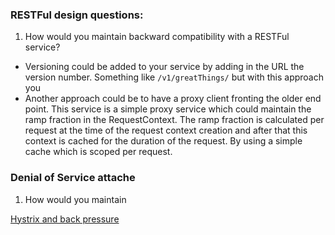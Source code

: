 ### RESTFul design questions:

1. How would you maintain backward compatibility with a RESTFul service?
  * Versioning could be added to your service by adding in the URL the version number. Something like `/v1/greatThings/` but with this approach you 
  * Another approach could be to have a proxy client fronting the older end point. This service is a simple proxy service which could maintain the ramp fraction in the RequestContext. The ramp fraction is calculated per request at the time of the request context creation and after that this context is cached for the duration of the request. By using a simple cache which is scoped per request.


### Denial of Service attache

1. How would you maintain 

[Hystrix and back pressure](https://github.com/Netflix/Hystrix/issues/1089)
